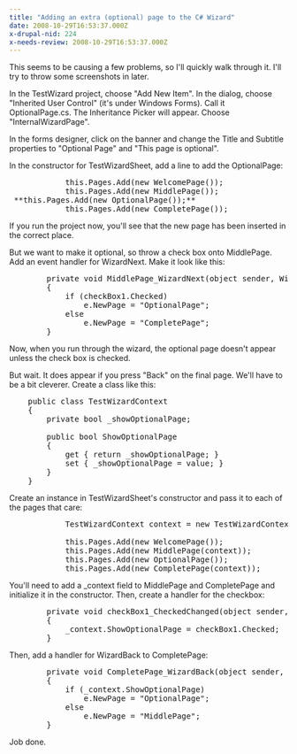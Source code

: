 ```yaml
---
title: "Adding an extra (optional) page to the C# Wizard"
date: 2008-10-29T16:53:37.000Z
x-drupal-nid: 224
x-needs-review: 2008-10-29T16:53:37.000Z
---
```

This seems to be causing a few problems, so I'll quickly walk through it. I'll try to throw some screenshots in later.

In the TestWizard project, choose "Add New Item". In the dialog, choose "Inherited User Control" (it's under Windows Forms). Call it OptionalPage.cs. The Inheritance Picker will appear. Choose "InternalWizardPage".

In the forms designer, click on the banner and change the Title and Subtitle properties to "Optional Page" and "This page is optional".

In the constructor for TestWizardSheet, add a line to add the OptionalPage:

<pre>            this.Pages.Add(new WelcomePage());
            this.Pages.Add(new MiddlePage());
 **this.Pages.Add(new OptionalPage());**
            this.Pages.Add(new CompletePage());</pre>

If you run the project now, you'll see that the new page has been inserted in the correct place.

But we want to make it optional, so throw a check box onto MiddlePage. Add an event handler for WizardNext. Make it look like this:

<pre>        private void MiddlePage_WizardNext(object sender, WizardPageEventArgs e)
        {
            if (checkBox1.Checked)
                e.NewPage = "OptionalPage";
            else
                e.NewPage = "CompletePage";
        }</pre>

Now, when you run through the wizard, the optional page doesn't appear unless the check box is checked.

But wait. It does appear if you press "Back" on the final page. We'll have to be a bit cleverer. Create a class like this:

<pre>    public class TestWizardContext
    {
        private bool _showOptionalPage;

        public bool ShowOptionalPage
        {
            get { return _showOptionalPage; }
            set { _showOptionalPage = value; }
        }
    }</pre>

Create an instance in TestWizardSheet's constructor and pass it to each of the pages that care:

<pre>            TestWizardContext context = new TestWizardContext();

			this.Pages.Add(new WelcomePage());
			this.Pages.Add(new MiddlePage(context));
            this.Pages.Add(new OptionalPage());
			this.Pages.Add(new CompletePage(context));</pre>

You'll need to add a _context field to MiddlePage and CompletePage and initialize it in the constructor. Then, create a handler for the checkbox:

<pre>        private void checkBox1_CheckedChanged(object sender, EventArgs e)
        {
            _context.ShowOptionalPage = checkBox1.Checked;
        }</pre>

Then, add a handler for WizardBack to CompletePage:

<pre>        private void CompletePage_WizardBack(object sender, WizardPageEventArgs e)
        {
            if (_context.ShowOptionalPage)
                e.NewPage = "OptionalPage";
            else
                e.NewPage = "MiddlePage";
        }</pre>

Job done.